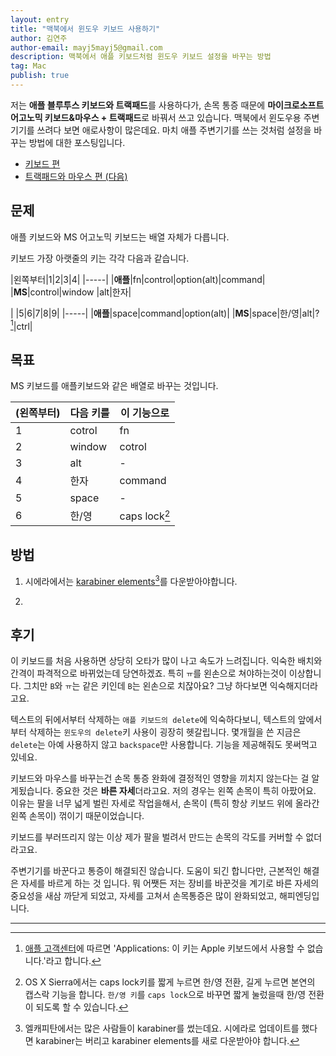 ```yaml
---
layout: entry
title: "맥북에서 윈도우 키보드 사용하기"
author: 김연주
author-email: mayj5mayj5@gmail.com
description: 맥북에서 애플 키보드처럼 윈도우 키보드 설정을 바꾸는 방법
tag: Mac
publish: true
---
```


저는 **애플 블루투스 키보드와 트랙패드**를 사용하다가, 손목 통증 때문에 **마이크로소프트 어고노믹 키보드&마우스 + 트랙패드**로 바꿔서 쓰고 있습니다. 맥북에서 윈도우용 주변기기를 쓰려다 보면 애로사항이 많은데요. 마치 애플 주변기기를 쓰는 것처럼 설정을 바꾸는 방법에 대한 포스팅입니다.

- [키보드 편](/2017/08/15/keyboard)
- [트랙패드와 마우스 편 (다음)](/2017/08/16/mouse)

## 문제

애플 키보드와 MS 어고노믹 키보드는 배열 자체가 다릅니다.
<!--사진첨부-->
키보드 가장 아랫줄의 키는 각각 다음과 같습니다.

|왼쪽부터|1|2|3|4|
|-----|
|**애플**|fn|control|option(alt)|command|
|**MS**|control|window |alt|한자|

| |5|6|7|8|9|
|-----|
|**애플**|space|command|option(alt)|
|**MS**|space|한/영|alt|? [^1]|ctrl|

<!--

**애플**   
fn------control, option(alt), command, space, command, option(alt) | <br>
**MS**    
control-window,  alt,         한자,     space, 한/영,    alt,        ?[^1], ctrl|

**애플**   
fn, control, option(alt), command, space, command, option(alt) <br>
**MS**    
control, window, alt, 한자, space, 한/영, alt, ?[^1]
-->

## 목표

MS 키보드를 애플키보드와 같은 배열로 바꾸는 것입니다.

|(왼쪽부터)|   다음 키를         |     이 기능으로      |
|------|-------------------|-------------------|
|   1  |   cotrol       |        fn      |
|  2   |   window       |      cotrol    |
|  3   |     alt        |      -    |
|  4   |     한자        |      command   |
|  5   |    space       |         -      |
|  6   |    한/영        | caps lock[^3]   |


## 방법

1. 시에라에서는 [karabiner elements](https://pqrs.org/osx/karabiner/)[^2]를 다운받아야합니다.

2. 






## 후기

이 키보드를 처음 사용하면 상당히 오타가 많이 나고 속도가 느려집니다. 익숙한 배치와 간격이 파격적으로 바뀌었는데 당연하겠죠. 특히 `ㅠ`를 왼손으로 쳐야하는것이 이상합니다. 그치만 `B`와 `ㅠ`는 같은 키인데 `B`는 왼손으로 치잖아요? 그냥 하다보면 익숙해지더라고요. 

텍스트의 뒤에서부터 삭제하는 `애플 키보드의 delete`에 익숙하다보니, 텍스트의 앞에서부터 삭제하는 `윈도우의 delete`키 사용이 굉장히 헷갈립니다. 몇개월을 쓴 지금은 `delete`는 아예 사용하지 않고 `backspace`만 사용합니다. 기능을 제공해줘도 못써먹고 있네요.

키보드와 마우스를 바꾸는건 손목 통증 완화에 결정적인 영향을 끼치지 않는다는 걸 알게됬습니다. 중요한 것은 **바른 자세**더라고요. 
저의 경우는 왼쪽 손목이 특히 아팠어요. 이유는 팔을 너무 넓게 벌린 자세로 작업을해서, 손목이 (특히 항상 키보드 위에 올라간 왼쪽 손목이) 꺾이기 때문이었습니다. 
<!--사진-->
<!--제 손목대신 어고노믹 키보드가 대신 꺽어줬으면 했는데, 키보드의 꺾인 각도 이상으로 팔을 아주 넓게 벌리는 자세를 하고 있었어요. -->
키보드를 부러뜨리지 않는 이상 제가 팔을 벌려서 만드는 손목의 각도를 커버할 수 없더라고요.

주변기기를 바꾼다고 통증이 해결되진 않습니다. 도움이 되긴 합니다만, 근본적인 해결은 자세를 바르게 하는 것 입니다. 뭐 어쨋든 저는 장비를 바꾼것을 계기로 바른 자세의 중요성을 새삼 까닫게 되었고, 자세를 고쳐서 손목통증은 많이 완화되었고, 해피엔딩입니다. 

---

[^1]: [애플 고객센터](https://support.apple.com/ko-kr/HT202676)에 따르면 'Applications: 이 키는 Apple 키보드에서 사용할 수 없습니다.'라고 합니다. 

[^3]: OS X Sierra에서는 caps lock키를 짧게 누르면 한/영 전환, 길게 누르면 본연의 캡스락 기능을 합니다. `한/영 키`를 `caps lock`으로 바꾸면 짧게 눌렀을때 한/영 전환이 되도록 할 수 있습니다.

[^2]: 엘캐피탄에서는 많은 사람들이 karabiner를 썼는데요. 시에라로 업데이트를 했다면 karabiner는 버리고 karabiner elements를 새로 다운받아야 합니다.
